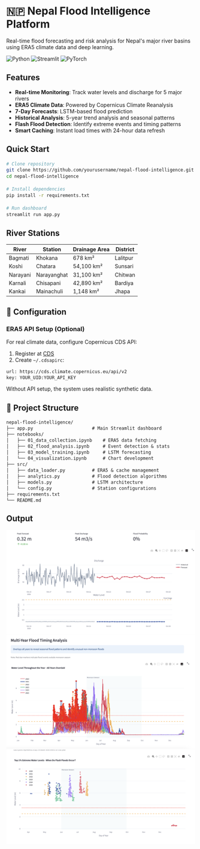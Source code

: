 # 🇳🇵 Nepal Flood Intelligence Platform

Real-time flood forecasting and risk analysis for Nepal's major river basins using ERA5 climate data and deep learning.

![Python](https://img.shields.io/badge/python-3.8+-blue.svg)
![Streamlit](https://img.shields.io/badge/streamlit-1.28+-red.svg)
![PyTorch](https://img.shields.io/badge/PyTorch-2.0+-orange.svg)

##  Features

- **Real-time Monitoring**: Track water levels and discharge for 5 major rivers
- **ERA5 Climate Data**: Powered by Copernicus Climate Reanalysis
- **7-Day Forecasts**: LSTM-based flood prediction
- **Historical Analysis**: 5-year trend analysis and seasonal patterns
- **Flash Flood Detection**: Identify extreme events and timing patterns
- **Smart Caching**: Instant load times with 24-hour data refresh

##  Quick Start

```bash
# Clone repository
git clone https://github.com/yourusername/nepal-flood-intelligence.git
cd nepal-flood-intelligence

# Install dependencies
pip install -r requirements.txt

# Run dashboard
streamlit run app.py
```

##  River Stations

| River | Station | Drainage Area | District |
|-------|---------|---------------|----------|
| Bagmati | Khokana | 678 km² | Lalitpur |
| Koshi | Chatara | 54,100 km² | Sunsari |
| Narayani | Narayanghat | 31,100 km² | Chitwan |
| Karnali | Chisapani | 42,890 km² | Bardiya |
| Kankai | Mainachuli | 1,148 km² | Jhapa |

## 🔧 Configuration

### ERA5 API Setup (Optional)

For real climate data, configure Copernicus CDS API:

1. Register at [CDS](https://cds.climate.copernicus.eu)
2. Create `~/.cdsapirc`:
```
url: https://cds.climate.copernicus.eu/api/v2
key: YOUR_UID:YOUR_API_KEY
```

Without API setup, the system uses realistic synthetic data.

## 📁 Project Structure

```
nepal-flood-intelligence/
├── app.py                      # Main Streamlit dashboard
├── notebooks/
│   ├── 01_data_collection.ipynb    # ERA5 data fetching
│   ├── 02_flood_analysis.ipynb     # Event detection & stats
│   ├── 03_model_training.ipynb     # LSTM forecasting
│   └── 04_visualization.ipynb      # Chart development
├── src/
│   ├── data_loader.py          # ERA5 & cache management
│   ├── analytics.py            # Flood detection algorithms
│   ├── models.py               # LSTM architecture
│   └── config.py               # Station configurations
├── requirements.txt
└── README.md
```

##  Output

![Description of image](Output/Img1.png)![Flood Map 2](output/img2.png)
![Flood Map 3](output/img3.png)

